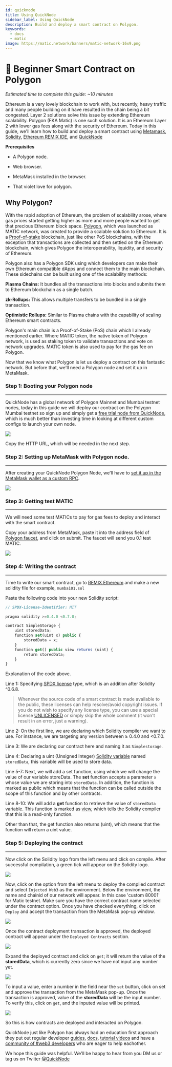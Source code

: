 ```yaml
---
id: quicknode
title: Using QuickNode
sidebar_label: Using QuickNode
description: Build and deploy a smart contract on Polygon.
keywords:
  - docs
  - matic
image: https://matic.network/banners/matic-network-16x9.png
---
```


# 🐣 Beginner Smart Contract on Polygon

_Estimated time to complete this guide: \~10 minutes_

Ethereum is a very lovely blockchain to work with, but recently, heavy traffic and many people building on it have resulted in the chain being a bit congested. Layer 2 solutions solve this issue by extending Ethereum scalability. Polygon (FKA Matic) is one such solution. It is an Ethereum Layer 2 with lower gas fees along with the security of Ethereum. Today in this guide, we'll learn how to build and deploy a smart contract using [Metamask](https://metamask.io), [Solidity](https://docs.soliditylang.org/en/v0.8.0/), [Ethereum REMIX IDE](https://remix.ethereum.org/), and [QuickNode](https://www.quicknode.com/chains/matic?utm_source=polygon_docs&utm_campaign=ploygon_docs_contract_guide)

**Prerequisites**

-   A Polygon node.

-   Web browser.

-   MetaMask installed in the browser.

-   That violet love for polygon.

Why Polygon?
------------

With the rapid adoption of Ethereum, the problem of scalability arose, where gas prices started getting higher as more and more people wanted to get that precious Ethereum block space. [Polygon](https://polygon.technology/), which was launched as MATIC network, was created to provide a scalable solution to Ethereum. It is a [Proof-of-stake](https://ethereum.org/en/developers/docs/consensus-mechanisms/pos/#what-is-pos) blockchain, just like other PoS blockchains, with the exception that transactions are collected and then settled on the Ethereum blockchain, which gives Polygon the interoperability, liquidity, and security of Ethereum.

Polygon also has a Polygon SDK using which developers can make their own Ethereum compatible dApps and connect them to the main blockchain. These sidechains can be built using one of the scalability methods:

**Plasma Chains:** It bundles all the transactions into blocks and submits them to Ethereum blockchain as a single batch.

**zk-Rollups:** This allows multiple transfers to be bundled in a single transaction.

**Optimistic Rollups:** Similar to Plasma chains with the capability of scaling Ethereum smart contracts.

Polygon's main chain is a Proof-of-Stake (PoS) chain which I already mentioned earlier. Where MATIC token, the native token of Polygon network, is used as staking token to validate transactions and vote on network upgrades. MATIC token is also used to pay for the gas fee on Polygon.

Now that we know what Polygon is let us deploy a contract on this fantastic network. But before that, we'll need a Polygon node and set it up in MetaMask.

### Step 1: Booting your Polygon node
-------------------------

QuickNode has a global network of Polygon Mainnet and Mumbai testnet nodes, today in this guide we will deploy our contract on the Polygon Mumbai testnet so sign up and simply get a [free trial node from QuickNode](https://www.quicknode.com/chains/matic?utm_source=polygon_docs&utm_campaign=ploygon_docs_contract_guide), which is much better than investing time in looking at different custom configs to launch your own node.

![](https://lh6.googleusercontent.com/vEAp28OLizS-ZBoYU1yWthHalH0xbrgatZ1ynyA1H4y2tW-x1EHC97qk5RkHatq6tO2anLAC-ch4mfs4am2rf1zaMO5BNEAtL3anqL4UQVH5ebpQOKyItYLm4slWIurR9iznXkly=s1600)

Copy the HTTP URL, which will be needed in the next step.

### Step 2: Setting up MetaMask with Polygon node.
--------------------------------------

After creating your QuickNode Polygon Node, we'll have to [set it up in the MetaMask wallet as a custom RPC](https://www.quicknode.com/guides/knowledge-base/how-to-set-a-custom-provider-in-metamask).

![](https://lh3.googleusercontent.com/4I6N4RTWFDQ2fLhQV2sK5DczD8sm_fIV72u75p2shuCHHEzKQcYc2ZG6aK6SjOznocMKYd0ozsUh0kvHEQhxgufjy_7D76EDQ_OVOcdxgsmYwh-i_0jOVid_RsRZAdJUOox1TXpr=s1600)

### Step 3: Getting test MATIC
------------------

We will need some test MATICs to pay for gas fees to deploy and interact with the smart contract.

Copy your address from MetaMask, paste it into the address field of [Polygon faucet](https://faucet.polygon.technology/), and click on submit. The faucet will send you 0.1 test MATIC.

![](https://lh6.googleusercontent.com/kq173aYK_XB8DwuZjXXp2sot9X4enx9WXo-Xt8O93S-GohO5kx9p1iI2JQzL9wdAtiTrWfjiEodAsI_vcD1m1dUvp6koTfrKvnP4gOymP-JSDYpHVJKjWQXQ0ePNTj1MmEAJQ8Wo=s1600)

### Step 4: Writing the contract
--------------------

Time to write our smart contract, go to [REMIX Ethereum](https://remix.ethereum.org/) and make a new solidity file for example, `mumbai01.sol`

Paste the following code into your new Solidity script:
```javascript
// SPDX-License-Identifier: MIT

pragma solidity >=0.4.0 <0.7.0;

contract SimpleStorage {
    uint storedData;
    function set(uint x) public {
        storedData = x;
    }
    function get() public view returns (uint) {
        return storedData;
    }
}
```

Explanation of the code above.

Line 1: Specifying [SPDX license](https://spdx.org/licenses/) type, which is an addition after Solidity ^0.6.8.

>Whenever the source code of a smart contract is made available to the public, these licenses can help resolve/avoid copyright issues. If you do not wish to specify any license type, you can use a special license [UNLICENSED](https://spdx.org/licenses/Unlicense.html) or simply skip the whole comment (it won't result in an error, just a warning).

Line 2: On the first line, we are declaring which Solidity compiler we want to use. For instance, we are targeting any version between ≥ 0.4.0 and <0.7.0.

Line 3: We are declaring our contract here and naming it as `Simplestorage`.

Line 4: Declaring a uint (Unsigned Integer) [Solidity variable](https://docs.soliditylang.org/en/latest/types.html) named `storedData`, this variable will be used to store data.

Line 5-7: Next, we will add a set function, using which we will change the value of our variable storeData.  The **set** function accepts a parameter `x` whose value we are storing into `storedData`. In addition, the function is marked as public which means that the function can be called outside the scope of this function and by other contracts.

Line 8-10: We will add a **get** function to retrieve the value of `storedData` variable. This function is marked as [view](https://docs.soliditylang.org/en/latest/types.html#function-types), which tells the Solidity compiler that this is a read-only function.

Other than that, the get function also returns (uint), which means that the function will return a uint value.

### Step 5: Deploying the contract
----------------------

Now click on the Solidity logo from the left menu and click on compile. After successful compilation, a green tick will appear on the Solidity logo.

![](https://lh6.googleusercontent.com/nPZvg_31tEIE-NzrCMgrGfo4nbz-UBiYqxdy0rZkUTZ2Smm526FBpHaMvCUWf-uF0-0VVIyRe9zHrI2jrPlcdHzQGV8j9Y5vaygIKqU--3NOt3ZgbEp_zCi01vCm9UjoqZsy0B4T=s1600)

Now, click on the option from the left menu to deploy the complied contract and select `Injected Web3` as the environment. Below the environment, the name and chainid of our network will appear. In this case 'custom 80001' for Matic testnet. Make sure you have the correct contract name selected under the contract option. Once you have checked everything, click on `Deploy` and accept the transaction from the MetaMask pop-up window.

![](https://lh6.googleusercontent.com/xXU6LccQoQUMVbFI_HIdzUUyvTUz0bpZUPBW2ZjEbY0qKWRIKjPUQ66nHuGtL1B-gp7cHHdsIO0LcXdE1tiJbh7YJfFosFMK50V_6Zw012Ws3ZQhwc-9w8k6xxkWVQ7KQu8Bg69s=s1600)

Once the contract deployment transaction is approved, the deployed contract will appear under the `Deployed Contracts` section.

![](https://lh3.googleusercontent.com/1Ble0P_qeM_xSA3o3qQNRjEpVl12z7eOUJsQjy7709p6b-5UlQNdaqZBgoUaVNjKiRlkYOaSPF-5S_S0unEBtCQuRH8YKBqxLD9PSMItVOOWAd3PGvr4F8WaGHE_2WFpkJYgoBVQ=s1600)

Expand the deployed contract and click on `get`; it will return the value of the **storedData**, which is  currently zero since we have not input any number yet.

![](https://lh6.googleusercontent.com/O4xP-eo65gqo2j7fb-FgECDxJXY0FONIjZghlapA_FhC5Hwxhf-QJIm1jiy1HDoQU7R_C_5h_W2JTelUqnmr6cdeRZFOWG9q5Iw_iZh94t-qgAoNwfJLjFND2XBwZtyQWuzODpxP=s1600)

To input a value, enter a number in the field near the `set` button, click on set and approve the transaction from the MetaMask pop-up. Once the transaction is approved, value of the **storedData** will be the input number. To verify this, click on `get`, and the inputed value will be printed.

![](https://lh3.googleusercontent.com/TXEC6gAAyFSmmZPKX9xUUGlJczLNAmtVb2MS6-yPR9dU-9XMef3KkcMCuCWTodfjpVgqL5cej7Ig93zsimSU8dF56KzTQEjPR9NIFAshCKlZSHCJFg0Gl9lxdy_BWG-QtWyWAS_m=s1600)

So this is how contracts are deployed and interacted on Polygon.

QuickNode just like Polygon has always had an education first approach they put out regular developer [guides](https://www.quicknode.com/guides?utm_source=polygon_docs&utm_campaign=ploygon_docs_contract_guide), [docs](https://www.quicknode.com/docs/polygon?utm_source=polygon_docs&utm_campaign=ploygon_docs_contract_guide), [tutorial videos](https://www.youtube.com/channel/UC3lhedwc0EISreYiYtQ-Gjg/videos) and have a [community of #web3 developers](https://discord.gg/DkdgEqE) who are eager to help eachother.

We hope this guide was helpful. We'll be happy to hear from you DM us or tag us on Twiiter [@QuickNode](https://twitter.com/QuickNode)